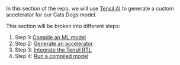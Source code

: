 In this section of the repo, we will use [Tensil AI](https://www.tensil.ai/) to generate a custom accelerator for our Cats Dogs model.

This section will be broken into different steps:
1. Step 1: [Compile an ML model](https://www.tensil.ai/docs/howto/compile/)
2. Step 2: [Generate an accelerator](https://www.tensil.ai/docs/howto/generate/)
3. Step 3: [Integrate the Tensil RTL](https://www.tensil.ai/docs/howto/integrate/)
4. Step 4: [Run a compiled model](https://www.tensil.ai/docs/howto/run/)